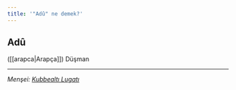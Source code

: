 ```yaml
---
title: '"Adû" ne demek?'
---
```


## Adû
([[arapca|Arapça]]) Düşman

---
*Menşei: [Kubbealtı Lugatı](https://www.lugatim.com/s/adu)*